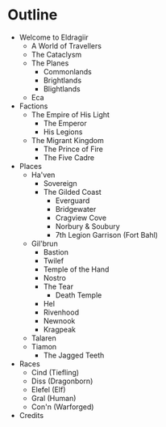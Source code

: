 # Outline

- Welcome to Eldragiir
  - A World of Travellers
  - The Cataclysm
  - The Planes
    - Commonlands
    - Brightlands
    - Blightlands
  - Eca
- Factions
  - The Empire of His Light
    - The Emperor
    - His Legions
  - The Migrant Kingdom
    - The Prince of Fire
    - The Five Cadre
- Places
  - Ha'ven
    - Sovereign
    - The Gilded Coast
      - Everguard
      - Bridgewater
      - Cragview Cove
      - Norbury & Soubury
      - 7th Legion Garrison (Fort Bahl)
  - Gil'brun
    - Bastion
    - Twilef
    - Temple of the Hand
    - Nostro
    - The Tear
      - Death Temple
    - Hel
    - Rivenhood
    - Newnook
    - Kragpeak
  - Talaren
  - Tiamon
    - The Jagged Teeth
- Races
  - Cind (Tiefling)
  - Diss (Dragonborn)
  - Elefel (Elf)
  - Gral (Human)
  - Con'n (Warforged)
- Credits
